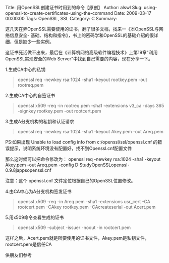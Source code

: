 Title: 用OpenSSL创建证书时用到的命令【原创】
Author: alswl
Slug: using-openssl-to-create-certificates-using-the-command
Date: 2009-03-17 00:00:00
Tags: OpenSSL, SSL
Category: C
Summary: 

这几天在弄OpenSSL需要使用的证书，翻了很多文档，找来一《本OpenSSL与网络信息安全-
基础、结构和指令》，书上的密码学和OpenSSL的基础介绍的很详细，但是缺少一些实例。

这证书死活做不出来，最后在《计算机网络高级软件编程技术》上第19章"利用OpenSSL实现安全的Web Server"中找到自己需要的内容，现在分享一下。

1.生成CA中心的私钥

>openssl req -newkey rsa:1024 -sha1 -keyout rootkey.pem -out rootreq.pem

2.生成CA中心的自签证书

>openssl x509 -req -in rootreq.pem -sha1 -extensions v3_ca -days 365 -signkey
rootkey.pem -out rootcert.pem

3.生成A分支机构的私钥和认证请求

>openssl req -newkey rsa:1024 -sha1 -keyout Akey.pem -out Areq.pem

PS:如果出现 Unable to load config info from c:/openssl/ssl/openssl.cnf
的错误提示，说明系统环境没有配置好，找不到Openssl.cnf配置文件

那么这时候可以把命令修改为： openssl req -newkey rsa:1024 -sha1 -keyout Akey.pem -out
Areq.pem -config D:StudyOpenSSLopenssl-0.9.8jappsopenssl.cnf

注意：这个 openssl.cnf 文件定位根据自己的OpenSSL位置修改。

4.由CA中心为A分支机构签发证书

>openssl x509 -req -in Areq.pem -sha1 -extensions usr_cert -CA rootcert.pem
-CAkey rootkey.pem -CAcreateserial -out Acert.pem

5.用x509命令查看生成的证书

>openssl x509 -subject -issuer -noout -in rootcert.pem

这样之后，Acert.pem就是所要使用的证书文件，Akey.pem是私钥文件，rootcert.pem是信任CA

供朋友们参考

